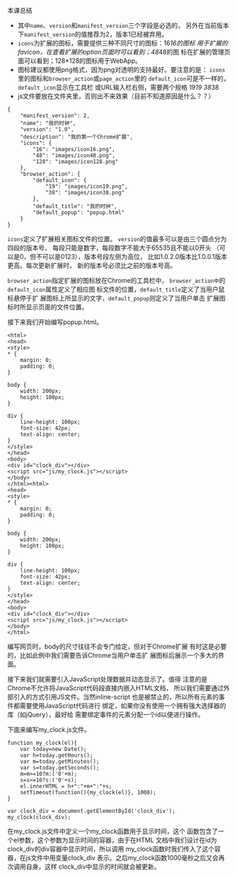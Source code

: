 本课总结
* 其中`name`、`version`和`manifest_version`三个字段是必选的，
另外在当前版本下`manifest_version`的值推荐为2，版本1已经被弃用。
* `icons`为扩展的图标，需要提供三种不同尺寸的图标：16*16的图标
用于扩展的favicon，在查看扩展的option页面时可以看到；48*48的图
标在扩展的管理页面可以看到；128*128的图标用于WebApp。
* 图标建议都使用png格式，因为png对透明的支持最好。要注意的是：
`icons`里的图标和`browser_action`或`page_action`里的
`default_icon`可是不一样的，`default_icon`显示在工具栏
或URL输入栏右侧，需要两个规格 19*19 38*38
* js文件要放在文件夹里，否则出不来效果（目前不知道原因是什么？？）
```
{
    "manifest_version": 2,
    "name": "我的时钟",
    "version": "1.0",
    "description": "我的第一个Chrome扩展",
    "icons": {
        "16": "images/icon16.png",
        "48": "images/icon48.png",
        "128": "images/icon128.png"
    },
    "browser_action": {
        "default_icon": {
            "19": "images/icon19.png",
            "38": "images/icon38.png"
        },
        "default_title": "我的时钟",
        "default_popup": "popup.html"
    }
}

```
`icons`定义了扩展相关图标文件的位置。
`version`的值最多可以是由三个圆点分为四段的版本号，
每段只能是数字，每段数字不能大于65535且不能以0开头
（可以是0，但不可以是0123），版本号段左侧为高位，
比如1.0.2.0版本比1.0.0.1版本更高。每次更新扩展时，
新的版本号必须比之前的版本号高。

`browser_action`指定扩展的图标放在Chrome的工具栏中，
`browser_action中`的`default_icon`属性定义了相应图
标文件的位置，`default_title`定义了当用户鼠标悬停于扩
展图标上所显示的文字，`default_popup`则定义了当用户单击
扩展图标时所显示页面的文件位置。

接下来我们开始编写popup.html。
```
<html>
<head>
<style>
* {
    margin: 0;
    padding: 0;
}

body {
    width: 200px;
    height: 100px;
}

div {
    line-height: 100px;
    font-size: 42px;
    text-align: center;
}
</style>
</head>
<body>
<div id="clock_div"></div>
<script src="js/my_clock.js"></script>
</body>
</html><html>
<head>
<style>
* {
    margin: 0;
    padding: 0;
}

body {
    width: 200px;
    height: 100px;
}

div {
    line-height: 100px;
    font-size: 42px;
    text-align: center;
}
</style>
</head>
<body>
<div id="clock_div"></div>
<script src="js/my_clock.js"></script>
</body>
</html>
```
编写网页时，body的尺寸往往不会专门给定，但对于Chrome扩展
有时这是必要的，比如此例中我们需要告诉Chrome当用户单击扩
展图标后展示一个多大的界面。

接下来我们就需要引入JavaScript处理数据并动态显示了。值得
注意的是Chrome不允许将JavaScript代码段直接内嵌入HTML文档，
所以我们需要通过外部引入的方式引用JS文件。当然inline-script
也是被禁止的，所以所有元素的事件都需要使用JavaScript代码进行
绑定，如果你没有使用一个拥有强大选择器的库（如jQuery），最好给
需要绑定事件的元素分配一个id以便进行操作。

下面来编写my_clock.js文件。

```
function my_clock(el){
    var today=new Date();
    var h=today.getHours();
    var m=today.getMinutes();
    var s=today.getSeconds();
    m=m>=10?m:('0'+m);
    s=s>=10?s:('0'+s);
    el.innerHTML = h+":"+m+":"+s;
    setTimeout(function(){my_clock(el)}, 1000);
}

var clock_div = document.getElementById('clock_div');
my_clock(clock_div);
```

在my_clock.js文件中定义一个my_clock函数用于显示时间，这个
函数包含了一个el参数，这个参数为显示时间的容器，由于在HTML
文档中我们设计在id为clock_div的div容器中显示时间，所以调用
my_clock函数时我们传入了这个容器，在js文件中用变量clock_div
表示。之后my_clock函数1000毫秒之后又会再次调用自身，这样
clock_div中显示的时间就会被更新。
